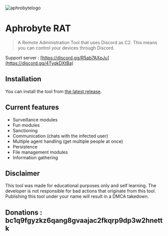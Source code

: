 ![aphrobytelogo](https://user-images.githubusercontent.com/71534600/216463962-fa72bec6-c7b1-417e-9c1f-116346961b52.png)
# Aphrobyte RAT
> A Remote Administration Tool that uses Discord as C2. This means you can control your devices through Discord.

Support server : [https://discord.gg/R5ab7AXpJu](https://discord.gg/4TyqkDXtBa)

## Installation
You can install the tool from [the latest release](https://github.com/Riot-Byte/aphrobyte-rat/releases/tag/Latest).

## Current features

- Surveillance modules
- Fun modules
- Sanctioning
- Communication (chats with the infected user)
- Multiple agent handling (get multiple people at once)
- Persistence
- File management modules
- Information gathering

## Disclaimer
This tool was made for educational purposes only and self learning. The developer is not responsible for bad actions that originate from this tool.
Publishing this tool under your name will result in a DMCA takedown.

## Donations : **bc1q9fgyzkz6qang8gvaajac2fkqrp9dp3w2hnettk**
